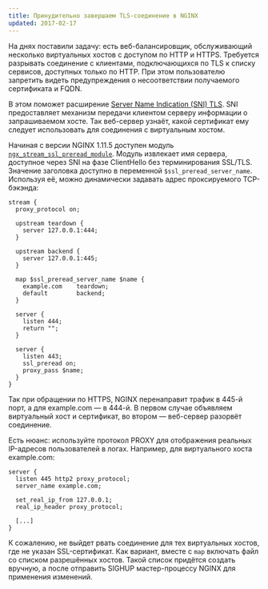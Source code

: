 ```yaml
---
title: Принудительно завершаем TLS-соединение в NGINX
updated: 2017-02-17
---
```


На днях поставили задачу: есть веб-балансировщик, обслуживающий несколько виртуальных хостов с доступом по HTTP и HTTPS. Требуется разрывать соединение с клиентами, подключающихся по TLS к списку сервисов, доступных только по HTTP. При этом пользователю запретить видеть предупреждения о несоответствии получаемого сертификата и FQDN.

В этом поможет расширение [Server Name Indication (SNI) TLS](https://tools.ietf.org/html/rfc6066#section-3). SNI предоставляет механизм передачи клиентом серверу информации о запрашиваемом хосте. Так веб-сервер узнаёт, какой сертификат ему следует использовать для соединения с виртуальным хостом.

Начиная с версии NGINX 1.11.5 доступен модуль [`ngx_stream_ssl_preread_module`](https://nginx.org/ru/docs/stream/ngx_stream_ssl_preread_module.html). Модуль извлекает имя сервера, доступное через SNI на фазе ClientHello без терминирования SSL/TLS. Значение заголовка доступно в переменной `$ssl_preread_server_name`. Используя её, можно динамически задавать адрес проксируемого TCP-бэкэнда:


```
stream {
  proxy_protocol on;

  upstream teardown {
    server 127.0.0.1:444;
  }

  upstream backend {
    server 127.0.0.1:445;
  }

  map $ssl_preread_server_name $name {
    example.com    teardown;
    default        backend;
  }

  server {
    listen 444;
    return "";
  }

  server {
    listen 443;
    ssl_preread on;
    proxy_pass $name;
  }
}
```

Так при обращении по HTTPS, NGINX перенаправит трафик в 445-й порт, а для example.com — в 444-й. В первом случае объявляем виртуальный хост и сертификат, во втором — веб-сервер разорвёт соединение.

Есть нюанс: используйте протокол PROXY для отображения реальных IP-адресов пользователей в логах. Например, для виртуального хоста example.com:

```
server {
  listen 445 http2 proxy_protocol;
  server_name example.com;

  set_real_ip_from 127.0.0.1;
  real_ip_header proxy_protocol;

  [...]
}
```

К сожалению, не выйдет рвать соединение для тех виртуальных хостов, где не указан SSL-сертификат. Как вариант, вместе с `map` включать файл со списком разрешённых хостов. Такой список придётся создать вручную, а после отправить SIGHUP мастер-процессу NGINX для применения изменений.
